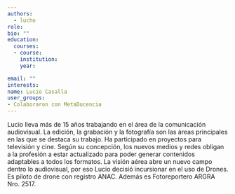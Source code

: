 ```yaml
---
authors:
  - lucho
role:
bio: ""
education:
  courses:
  - course: 
    institution: 
    year: 

email: ""
interests:
name: Lucio Casalla
user_groups:
- Colaboraron con MetaDocencia
---
```


Lucio lleva más de 15 años trabajando en el área de la comunicación audiovisual. La edición, la grabación y la fotografía son las áreas principales en las que se destaca su trabajo. Ha participado en proyectos para televisión y cine. 
Según su concepción, los nuevos medios y redes obligan a la profesión a estar actualizado para poder generar contenidos adaptables a todos los formatos. 
La visión aérea abre un nuevo campo dentro lo audiovisual, por eso Lucio decisió incursionar en el uso de Drones. Es piloto de drone con registro ANAC. Además es Fotoreportero ARGRA Nro. 2517.
